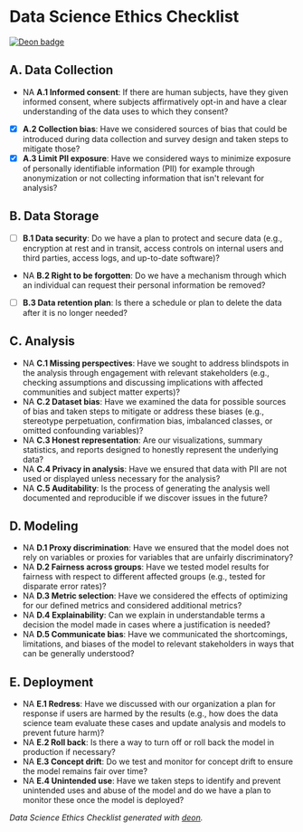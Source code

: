 # Data Science Ethics Checklist

[![Deon badge](https://img.shields.io/badge/ethics%20checklist-deon-brightgreen.svg?style=popout-square)](http://deon.drivendata.org/)

## A. Data Collection
 - NA **A.1 Informed consent**: If there are human subjects, have they given informed consent, where subjects affirmatively opt-in and have a clear understanding of the data uses to which they consent?
 - [x] **A.2 Collection bias**: Have we considered sources of bias that could be introduced during data collection and survey design and taken steps to mitigate those?
 - [x] **A.3 Limit PII exposure**: Have we considered ways to minimize exposure of personally identifiable information (PII) for example through anonymization or not collecting information that isn't relevant for analysis?

## B. Data Storage
 - [ ] **B.1 Data security**: Do we have a plan to protect and secure data (e.g., encryption at rest and in transit, access controls on internal users and third parties, access logs, and up-to-date software)?
 - NA **B.2 Right to be forgotten**: Do we have a mechanism through which an individual can request their personal information be removed?
 - [ ] **B.3 Data retention plan**: Is there a schedule or plan to delete the data after it is no longer needed?

## C. Analysis
 - NA **C.1 Missing perspectives**: Have we sought to address blindspots in the analysis through engagement with relevant stakeholders (e.g., checking assumptions and discussing implications with affected communities and subject matter experts)?
 - NA **C.2 Dataset bias**: Have we examined the data for possible sources of bias and taken steps to mitigate or address these biases (e.g., stereotype perpetuation, confirmation bias, imbalanced classes, or omitted confounding variables)?
 - NA **C.3 Honest representation**: Are our visualizations, summary statistics, and reports designed to honestly represent the underlying data?
 - NA **C.4 Privacy in analysis**: Have we ensured that data with PII are not used or displayed unless necessary for the analysis?
 - NA **C.5 Auditability**: Is the process of generating the analysis well documented and reproducible if we discover issues in the future?

## D. Modeling
 - NA **D.1 Proxy discrimination**: Have we ensured that the model does not rely on variables or proxies for variables that are unfairly discriminatory?
 - NA **D.2 Fairness across groups**: Have we tested model results for fairness with respect to different affected groups (e.g., tested for disparate error rates)?
 - NA **D.3 Metric selection**: Have we considered the effects of optimizing for our defined metrics and considered additional metrics?
 - NA **D.4 Explainability**: Can we explain in understandable terms a decision the model made in cases where a justification is needed?
 - NA **D.5 Communicate bias**: Have we communicated the shortcomings, limitations, and biases of the model to relevant stakeholders in ways that can be generally understood?

## E. Deployment
 - NA **E.1 Redress**: Have we discussed with our organization a plan for response if users are harmed by the results (e.g., how does the data science team evaluate these cases and update analysis and models to prevent future harm)?
 - NA **E.2 Roll back**: Is there a way to turn off or roll back the model in production if necessary?
 - NA **E.3 Concept drift**: Do we test and monitor for concept drift to ensure the model remains fair over time?
 - NA **E.4 Unintended use**: Have we taken steps to identify and prevent unintended uses and abuse of the model and do we have a plan to monitor these once the model is deployed?

*Data Science Ethics Checklist generated with [deon](http://deon.drivendata.org).*
